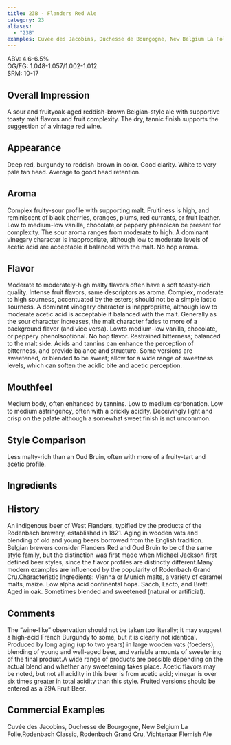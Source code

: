 ```yaml
---
title: 23B - Flanders Red Ale
category: 23
aliases: 
  - "23B"
examples: Cuvée des Jacobins, Duchesse de Bourgogne, New Belgium La Folie,Rodenbach Classic, Rodenbach Grand Cru, Vichtenaar Flemish Ale
---
```


ABV: 4.6-6.5%  
OG/FG: 1.048-1.057/1.002-1.012  
SRM: 10-17  

## Overall Impression
A sour and fruityoak-aged reddish-brown Belgian-style ale with supportive toasty malt flavors and fruit complexity. The dry, tannic finish supports the suggestion of a vintage red wine.

## Appearance
Deep red, burgundy to reddish-brown in color. Good clarity. White to very pale tan head. Average to good head retention.

## Aroma
Complex fruity-sour profile with supporting malt. Fruitiness is high, and reminiscent of black cherries, oranges, plums, red currants, or fruit leather. Low to medium-low vanilla, chocolate,or peppery phenolcan be present for complexity. The sour aroma ranges from moderate to high. A dominant vinegary character is inappropriate, although low to moderate levels of acetic acid are acceptable if balanced with the malt. No hop aroma.

## Flavor
Moderate to moderately-high malty flavors often have a soft toasty-rich quality. Intense fruit flavors, same descriptors as aroma. Complex, moderate to high sourness, accentuated by the esters; should not be a simple lactic sourness. A dominant vinegary character is inappropriate, although low to moderate acetic acid is acceptable if balanced with the malt. Generally as the sour character increases, the malt character fades to more of a background flavor (and vice versa). Lowto medium-low vanilla, chocolate, or peppery phenolsoptional. No hop flavor. Restrained bitterness; balanced to the malt side. Acids and tannins can enhance the perception of bitterness, and provide balance and structure. Some versions are sweetened, or blended to be sweet; allow for a wide range of sweetness levels, which can soften the acidic bite and acetic perception.

## Mouthfeel
Medium body, often enhanced by tannins. Low to medium carbonation. Low to medium astringency, often with a prickly acidity. Deceivingly light and crisp on the palate although a somewhat sweet finish is not uncommon.

## Style Comparison
Less malty-rich than an Oud Bruin, often with more of a fruity-tart and acetic profile.

## Ingredients


## History
An indigenous beer of West Flanders, typified by the products of the Rodenbach brewery, established in 1821. Aging in wooden vats and blending of old and young beers borrowed from the English tradition. Belgian brewers consider Flanders Red and Oud Bruin to be of the same style family, but the distinction was first made when Michael Jackson first defined beer styles, since the flavor profiles are distinctly different.Many modern examples are influenced by the popularity of Rodenbach Grand Cru.Characteristic Ingredients: Vienna or Munich malts, a variety of caramel malts, maize. Low alpha acid continental hops. Sacch, Lacto, and Brett. Aged in oak. Sometimes blended and sweetened (natural or artificial).

## Comments
The “wine-like” observation should not be taken too literally; it may suggest a high-acid French Burgundy to some, but it is clearly not identical. Produced by long aging (up to two years) in large wooden vats (foeders), blending of young and well-aged beer, and variable amounts of sweetening of the final product.A wide range of products are possible depending on the actual blend and whether any sweetening takes place. Acetic flavors may be noted, but not all acidity in this beer is from acetic acid; vinegar is over six times greater in total acidity than this style. Fruited versions should be entered as a 29A Fruit Beer.

## Commercial Examples
Cuvée des Jacobins, Duchesse de Bourgogne, New Belgium La Folie,Rodenbach Classic, Rodenbach Grand Cru, Vichtenaar Flemish Ale